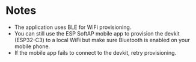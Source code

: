 
# Notes
- The application uses BLE for WiFi provisioning.
- You can still use the ESP SoftAP mobile app to provision the devkit (ESP32-C3) to a local WiFi but make sure Bluetooth is enabled on your mobile phone.
- If the mobile app fails to connect to the devkit, retry provisioning.

